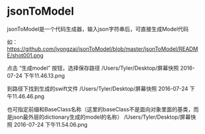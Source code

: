 # jsonToModel
jsonToModel是一个代码生成器，输入json字符串后，可直接生成Model代码

如：
https://github.com/iyongzai/jsonToModel/blob/master/jsonToModel/README/shot001.png

点击 “生成model” 按钮，选择保存路径
/Users/Tyler/Desktop/屏幕快照 2016-07-24 下午11.46.13.png

到路径下找到生成的swift文件
/Users/Tyler/Desktop/屏幕快照 2016-07-24 下午11.46.46.png

也可指定前缀和BaseClass名称（这里的baseClass不是面向对象里面的基类，而是json最外层的dictionary生成的model的名称）
/Users/Tyler/Desktop/屏幕快照 2016-07-24 下午11.54.06.png